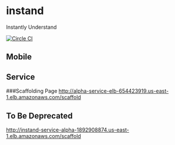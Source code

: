 # instand
Instantly Understand

[![Circle CI](https://circleci.com/gh/fmaj7/instand/tree/master.svg?style=svg&circle-token=d59c1da8150052e5d0bd3bea1ac832e334c90cd7)](https://circleci.com/gh/fmaj7/instand/tree/master)

## Mobile

## Service
###Scaffolding Page
http://alpha-service-elb-654423919.us-east-1.elb.amazonaws.com/scaffold

## To Be Deprecated
http://instand-service-alpha-1892908874.us-east-1.elb.amazonaws.com/scaffold
